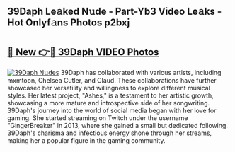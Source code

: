 ## 39Daph Le𝚊ked N𝚞de - Part-Yb3 Video Le𝚊ks - Hot Onlyf𝚊ns Photos p2bxj

# <h2><a href="http://ac49437.deff.icu/?id=39Daph">🔗 New 👉🔴 39Daph VIDEO Photos</a></h2>

[![39Daph N𝚞des](https://i.imgur.com/rIISA9y.gif)](http://ac49437.deff.icu/?id=39Daph)
39Daph has collaborated with various artists, including mxmtoon, Chelsea Cutler, and Claud. These collaborations have further showcased her versatility and willingness to explore different musical styles. Her latest project, "Ashes," is a testament to her artistic growth, showcasing a more mature and introspective side of her songwriting. 39Daph's journey into the world of social media began with her love for gaming. She started streaming on Twitch under the username "GingerBreaker" in 2013, where she gained a small but dedicated following. 39Daph's charisma and infectious energy shone through her streams, making her a popular figure in the gaming community.

